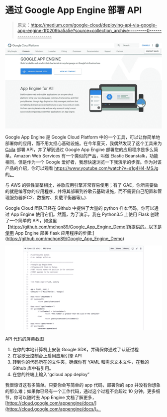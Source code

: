 # 通过 Google App Engine 部署 API

> 原文：<https://medium.com/google-cloud/deploying-api-via-google-app-engine-1f0209ba5a5e?source=collection_archive---------0----------------------->

![](img/2ec4839616d151b963d8311bcdc01460.png)

Google App Engine 是 Google Cloud Platform 中的一个工具，可以让你简单地部署你的应用，而不用太担心基础设施。在今年夏天，我偶然发现了这个工具来为 [Caila](https://medium.com/u/3799451b01e5?source=post_page-----1f0209ba5a5e--------------------------------) 部署 API，并了解到通过 Google App Engine 部署您的应用程序是多么简单。Amazon Web Services 有一个类似的产品，叫做 Elastic Beanstalk，功能相同，但是作为一个 Google 爱好者，我想快速浏览一下我演示的步骤。作为对该产品的介绍，你可以观看 https://www.youtube.com/watch?v=s1g4H4-MSJg 的[。](https://www.youtube.com/watch?v=s1g4H4-MSJg)

与 AWS 的弹性豆茎相比，谷歌应用引擎非常容易使用；有了 GAE，你所需要做的就是编写你的应用程序，并将其部署到谷歌云基础设施，而不需要自己配置和管理服务器(EC2、数据库、负载平衡器等)。).

Google Cloud 团队已经在 Github 中提供了大量的 python 样本代码，你可以通过 App Engine 使用它们。然而，为了演示，我在 Python3.5 上使用 Flask 创建了一个简单的 API，如这里【https://github.com/mchon89/Google_App_Engine_Demo[所提供的。以下是使用 App Engine 部署 flask 应用程序的步骤:](https://github.com/mchon89/Google_App_Engine_Demo)

![](img/6326609b82a4ad25d46c745b04a50e94.png)

API 代码的屏幕截图

1.  在你的本地计算机上安装 Google SDK，并确保你通过了认证过程
2.  在谷歌云控制台上启用应用引擎 API
3.  转到你的代码所在的文件夹，确保你有 YAML 和需求文本文件，在我的 Github 库中有引用。
4.  在您的终端上输入“gcloud app deploy”

我很惊讶这有多简单。只要你会写简单的 app 代码，部署你的 app 并没有你想象的那么难；如果你已经有一个工作代码，通过这个过程不会超过 10 分钟。更多细节，你可以随时去 App Engine 文档了解更多，[https://cloud.google.com/appengine/docs/](https://cloud.google.com/appengine/docs/)。